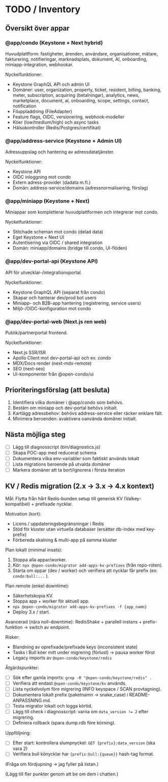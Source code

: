 # TODO / Inventory

## Översikt över appar

### @app/condo (Keystone + Next hybrid)

Huvudplattform: fastigheter, ärenden, användare, organisationer, mätare, fakturering, notifieringar, marknadsplats, dokument, AI, onboarding, miniapp-integration, webhookar.

Nyckelfunktioner:

- Keystone GraphQL API och admin UI
- Domäner: user, organization, property, ticket, resident, billing, banking, meter, subscription, acquiring (betalningar), analytics, news, marketplace, document, ai, onboarding, scope, settings, contact, notification
- Filuppladdning (FileAdapter)
- Feature flags, OIDC, versionering, webhook-modeller
- Köer (low/medium/high) och async tasks
- Hälsokontroller (Redis/Postgres/certifikat)

### @app/address-service (Keystone + Admin UI)

Adressuppslag och hantering av adressdatatjänster.

Nyckelfunktioner:

- Keystone API
- OIDC inloggning mot condo
- Extern adress-provider (dadata m.fl.)
- Domän: address-service/domains (adressnormalisering, förslag)

### @app/miniapp (Keystone + Next)

Miniappar som kompletterar huvudplattformen och integrerar mot condo.

Nyckelfunktioner:

- Stitchade scheman mot condo (delad data)
- Eget Keystone + Next UI
- Autentisering via OIDC / shared integration
- Domän: miniapp/domains (bridge till condo, UI-flöden)

### @app/dev-portal-api (Keystone API)

API för utvecklar-/integrationsportal.

Nyckelfunktioner:

- Keystone GraphQL API (separat från condo)
- Skapar och hanterar dev/prod bot users
- Miniapp- och B2B-app hantering (registrering, service users)
- Miljö-/OIDC-konfiguration mot condo

### @app/dev-portal-web (Next.js ren web)

Publik/partnerportal frontend.

Nyckelfunktioner:

- Next.js SSR/ISR
- Apollo Client mot dev-portal-api och ev. condo
- MDX/Docs render (next-mdx-remote)
- SEO (next-seo)
- UI-komponenter från @open-condo/ui

## Prioriteringsförslag (att besluta)

1. Identifiera vilka domäner i @app/condo som behövs.
2. Bestäm om miniapp och dev-portal behövs initialt.
3. Kartlägg adressbehov: behövs address-service eller räcker enklare fält.
4. Minimera beroenden: avaktivera oanvända domäner initialt.

## Nästa möjliga steg

- [ ] Lägg till diagnosscript (bin/diagnostics.js)
- [ ] Skapa POC-app med reducerat schema
- [ ] Dokumentera vilka env-variabler som faktiskt används lokalt
- [ ] Lista migrations beroende på utvalda domäner
- [ ] Markera domäner att ta bort/ignorera i första iteration

## KV / Redis migration (2.x -> 3.x -> 4.x kontext)

Mål: Flytta från hårt Redis-bunden setup till generisk KV (Valkey-kompatibel) + prefixade nycklar.

Motivation (kort):

- Licens / uppdateringsbegränsningar i Redis
- Stöd för kluster utan virtuella databaser (ersätter db-index med key-prefix)
- Förbereda skalning & multi-app på samma kluster

Plan lokalt (minimal insats):

1. Stoppa alla appar/worker.
2. Kör: `npx @open-condo/migrator add-apps-kv-prefixes` (från repo-roten).
3. Starta om appar (dev / worker) och verifiera att nycklar får prefix (ex: `condo:bull:...` ).

Plan remote (enkel downtime):

- Säkerhetskopia KV.
- Stoppa app + worker för aktuell app.
- `npx @open-condo/migrator add-apps-kv-prefixes -f {app_namn}`
- Deploy 3.x / start.

Avancerad (nära noll-downtime): RedisShake + parallell instans + prefix-funktion -> switch av endpoint.

Risker:

- Blandning av oprefixade/prefixade keys (inconsistent state)
- Tasks i Bull köer mitt under migrering (förlust) -> pausa worker först
- Legacy imports av `@open-condo/keystone/redis`

Åtgärdspunkter:

- [ ] Sök efter gamla imports: `grep -R "@open-condo/keystone/redis" .`
- [ ] Verifiera att endast `@open-condo/keystone/kv` används.
- [ ] Lista nyckelvolym före migrering (INFO keyspace / SCAN provtagning).
- [ ] Dokumentera lokalt prefix (paketnamn -> snake_case) i README-ANPASSNING.md.
- [ ] Testa migrator lokalt och logga körtid.
- [ ] Lägg till check i diagnosscript: varna om `data_version != 2` efter migrering.
- [ ] Definiera rollback (spara dump.rdb före körning).

Uppföljning:

- [ ] Efter start: kontrollera slumpnyckel: `GET {prefix}:data_version` (ska vara 2)
- [ ] Verifiera bull könycklar har `{prefix:bull:{queue}}` hash-tag format.

(Fråga om fördjupning -> jag fyller på listan.)

(Lägg till fler punkter genom att be om dem i chatten.)
